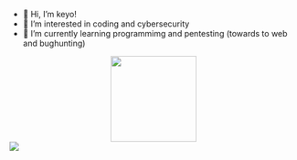 - 👋 Hi, I’m keyo!
- 👀 I’m interested in coding and cybersecurity
- 🌱 I’m currently learning programmimg and pentesting (towards to web and bughunting)

<div align="center">
  <img height="150em" src="https://github-readme-stats.vercel.app/api?username=keyokemona&show_icons=true&theme=maroongold&include_all_commits=true&count_private=true"/>
</div>

</div>
  <a href="https://www.instagram.com/keyokemona/" target="_blank"><img src="https://img.shields.io/badge/-Instagram-%23E4405F?style=for-the-badge&logo=instagram&logoColor=white" target="_blank"></a>
</div>
